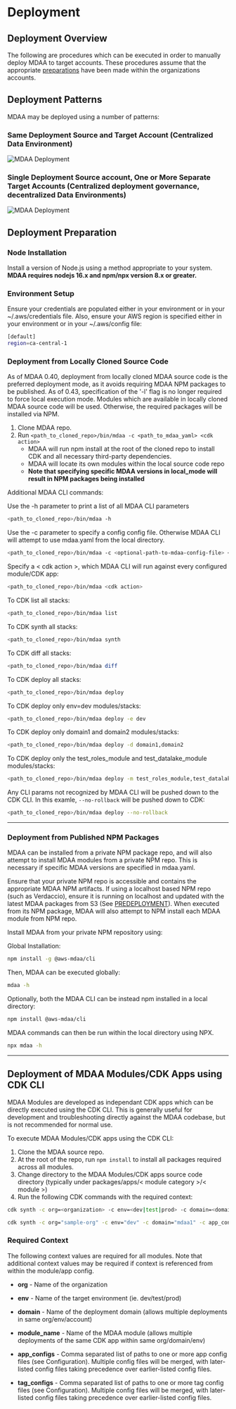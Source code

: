 # Deployment

## Deployment Overview

The following are procedures which can be executed in order to manually deploy MDAA to target accounts. These procedures assume that the appropriate [preparations](PREDEPLOYMENT.md) have been made within the organizations accounts.

## Deployment Patterns

MDAA may be deployed using a number of patterns:

### Same Deployment Source and Target Account (Centralized Data Environment)

![MDAA Deployment](docs/MDAA-Deployment-1.png)

### Single Deployment Source account, One or More Separate Target Accounts (Centralized deployment governance, decentralized Data Environments)

![MDAA Deployment](docs/MDAA-Deployment-2.png)

## Deployment Preparation

### Node Installation

Install a version of Node.js using a method appropriate to your system. **MDAA requires nodejs 16.x and npm/npx version 8.x or greater.**

### Environment Setup

Ensure your credentials are populated either in your environment or in your ~/.aws/credentials file.
Also, ensure your AWS region is specified either in your environment or in your ~/.aws/config file:

```bash
[default]
region=ca-central-1
```

### Deployment from Locally Cloned Source Code

As of MDAA 0.40, deployment from locally cloned MDAA source code is the preferred deployment mode, as it avoids requiring MDAA NPM packages to be published. As of 0.43, specification of the '-l' flag is no longer required to force local execution mode. Modules which are available in locally cloned MDAA source code will be used. Otherwise, the required packages will be installed via NPM.

1. Clone MDAA repo.
2. Run `<path_to_cloned_repo>/bin/mdaa -c <path_to_mdaa_yaml> <cdk action>`
   * MDAA will run npm install at the root of the cloned repo to install CDK and all necessary third-party dependencies.
   * MDAA will locate its own modules within the local source code repo
   * **Note that specifying specific MDAA versions in local_mode will result in NPM packages being installed**

Additional MDAA CLI commands:

Use the -h parameter to print a list of all MDAA CLI parameters

```bash
<path_to_cloned_repo>/bin/mdaa -h
```

Use the -c parameter to specify a config config file. Otherwise MDAA CLI will attempt to use mdaa.yaml from the local directory.

```bash
<path_to_cloned_repo>/bin/mdaa -c <optional-path-to-mdaa-config-file> <cdk action>
```

Specify a < cdk action >, which MDAA CLI will run against every configured module/CDK app:

```bash
<path_to_cloned_repo>/bin/mdaa <cdk action>
```

To CDK list all stacks:

```bash
<path_to_cloned_repo>/bin/mdaa list
```

To CDK synth all stacks:

```bash
<path_to_cloned_repo>/bin/mdaa synth
```

To CDK diff all stacks:

```bash
<path_to_cloned_repo>/bin/mdaa diff
```

To CDK deploy all stacks:

```bash
<path_to_cloned_repo>/bin/mdaa deploy
```

To CDK deploy only env=dev modules/stacks:

```bash
<path_to_cloned_repo>/bin/mdaa deploy -e dev
```

To CDK deploy only domain1 and domain2 modules/stacks:

```bash
<path_to_cloned_repo>/bin/mdaa deploy -d domain1,domain2
```

To CDK deploy only the test_roles_module and test_datalake_module modules/stacks:

```bash
<path_to_cloned_repo>/bin/mdaa deploy -m test_roles_module,test_datalake_module
```

Any CLI params not recognized by MDAA CLI will be pushed down to the CDK CLI. In this examle, `--no-rollback` will be pushed down to CDK:

```bash
<path_to_cloned_repo>/bin/mdaa deploy --no-rollback
```

***

### Deployment from Published NPM Packages

MDAA can be installed from a private NPM package repo, and will also attempt to install MDAA modules from a private NPM repo. This is necessary if specific MDAA versions are specified in mdaa.yaml.

Ensure that your private NPM repo is accessible and contains the appropriate MDAA NPM artifacts. If using a localhost based NPM repo (such as Verdaccio), ensure it is running on localhost and updated with the latest MDAA packages from S3 (See [PREDEPLOYMENT](PREDEPLOYMENT.md)). When executed from its NPM package, MDAA will also attempt to NPM install each MDAA module from NPM repo.

Install MDAA from your private NPM repository using:

Global Installation:

```bash
npm install -g @aws-mdaa/cli
```

Then, MDAA can be executed globally:

```bash
mdaa -h
```

Optionally, both the MDAA CLI can be instead npm installed in a local directory:

```bash
npm install @aws-mdaa/cli
```

MDAA commands can then be run within the local directory using NPX.

```bash
npx mdaa -h
```

***

## Deployment of MDAA Modules/CDK Apps using CDK CLI

MDAA Modules are developed as independant CDK apps which can be directly executed using the CDK CLI. This is generally useful for development and troubleshooting directly against the MDAA codebase, but is not recommended for normal use.

To execute MDAA Modules/CDK apps using the CDK CLI:

1. Clone the MDAA source repo.
2. At the root of the repo, run `npm install` to install all packages required across all modules.
3. Change directory to the MDAA Modules/CDK apps source code directory (typically under packages/apps/< module category >/< module >)
4. Run the following CDK commands with the required context:

```bash
cdk synth -c org=<organization> -c env=<dev|test|prod> -c domain=<domain name> -c app_configs=<app_config_paths> -c tag_configs=<tag_config_paths> -c module_name=<module_name>
```

```bash
cdk synth -c org="sample-org" -c env="dev" -c domain="mdaa1" -c app_configs="warehouse.yaml" -c tag_configs="tags.yaml"  -c module_name="testing"
```

### Required Context

The following context values are required for all modules. Note that additional context values may be required if context is referenced from within the module/app config.

* **org** - Name of the organization

* **env** - Name of the target environment (ie. dev/test/prod)

* **domain** - Name of the deployment domain (allows multiple deployments in same org/env/account)

* **module_name** - Name of the MDAA module (allows multiple deployments of the same CDK app within same org/domain/env)

* **app_configs** - Comma separated list of paths to one or more app config files (see Configuration). Multiple config files will be merged, with later-listed config files taking precedence over earlier-listed config files.

* **tag_configs** - Comma separated list of paths to one or more tag config files (see Configuration). Multiple config files will be merged, with later-listed config files taking precedence over earlier-listed config files.
